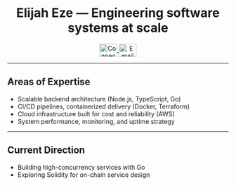 <h1 align="center">Elijah Eze — Engineering software systems at scale</h1> 

<p align="center">
  <a href="https://linkedin.com/in/elijah-eze-1b367521b" target="blank">
    <img align="center" src="https://raw.githubusercontent.com/rahuldkjain/github-profile-readme-generator/master/src/images/icons/Social/linked-in-alt.svg" alt="Connect on LinkedIn" height="30" width="40" />
  </a>
  <a href="mailto:elijaheze777@gmail.com" target="blank">
    <img align="center" src="https://cdn-icons-png.flaticon.com/512/281/281769.png" alt="Email Me" height="30" width="40" />
  </a>
</p>

---

## Areas of Expertise

- Scalable backend architecture (Node.js, TypeScript, Go)
- CI/CD pipelines, containerized delivery (Docker, Terraform)
- Cloud infrastructure built for cost and reliability (AWS)
- System performance, monitoring, and uptime strategy

---

## Current Direction

- Building high-concurrency services with Go  
- Exploring Solidity for on-chain service design  
 
